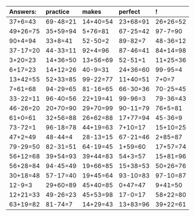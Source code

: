 | Answers: | practice | makes | perfect | ! |
| :--- | :--- | :--- | :--- | :--- |
| 37+6=43 | 69-48=21 | 14+40=54 | 23+68=91 | 26+26=52 | 
| 49+26=75 | 35+59=94 | 5+76=81 | 67-25=42 | 97-7=90 | 
| 90+4=94 | 33+8=41 | 52-50=2 | 89-82=7 | 48-36=12 | 
| 37-17=20 | 44-33=11 | 92+4=96 | 87-46=41 | 84+14=98 | 
| 3+20=23 | 14+36=50 | 13+56=69 | 52-51=1 | 11+25=36 | 
| 6+17=23 | 14+12=26 | 40-9=31 | 24+36=60 | 99-95=4 | 
| 13+42=55 | 52+33=85 | 99-22=77 | 11+40=51 | 7+0=7 | 
| 7+61=68 | 94-29=65 | 81-16=65 | 66-30=36 | 70-25=45 | 
| 33-22=11 | 96-40=56 | 22+19=41 | 99-96=3 | 79-36=43 | 
| 46-26=20 | 20+70=90 | 29+70=99 | 90-11=79 | 76+5=81 | 
| 61+0=61 | 32+56=88 | 26+62=88 | 17+77=94 | 45-36=9 | 
| 73-72=1 | 96-18=78 | 44+19=63 | 7+10=17 | 15+10=25 | 
| 47+2=49 | 48-44=4 | 28-13=15 | 67-21=46 | 2+85=87 | 
| 79-29=50 | 82-31=51 | 64-19=45 | 1+59=60 | 17+57=74 | 
| 56+12=68 | 39+54=93 | 39+44=83 | 54+3=57 | 15+81=96 | 
| 56+28=84 | 94-45=49 | 19+66=85 | 15+38=53 | 50+26=76 | 
| 30+18=48 | 57-17=40 | 19+45=64 | 93-10=83 | 97-10=87 | 
| 12-9=3 | 29+60=89 | 45+40=85 | 0+47=47 | 9+41=50 | 
| 12+21=33 | 49-26=23 | 45+53=98 | 17-0=17 | 58+22=80 | 
| 63+19=82 | 81-74=7 | 14+29=43 | 13+83=96 | 39+22=61 | 
